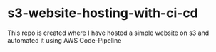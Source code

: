 # s3-website-hosting-with-ci-cd
This repo is created where I have hosted a simple website on s3 and automated it using AWS Code-Pipeline

